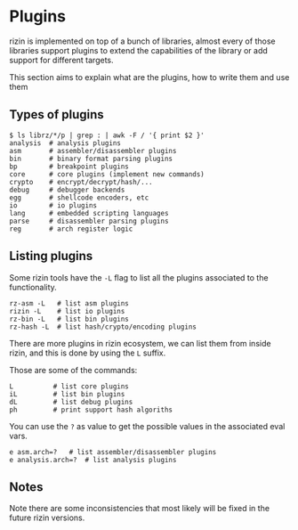 # Plugins

rizin is implemented on top of a bunch of libraries, almost every of those
libraries support plugins to extend the capabilities of the library or add
support for different targets.

This section aims to explain what are the plugins, how to write them and use them

## Types of plugins
```
$ ls librz/*/p | grep : | awk -F / '{ print $2 }'
analysis  # analysis plugins
asm       # assembler/disassembler plugins
bin       # binary format parsing plugins
bp        # breakpoint plugins
core      # core plugins (implement new commands)
crypto    # encrypt/decrypt/hash/...
debug     # debugger backends
egg       # shellcode encoders, etc
io        # io plugins
lang      # embedded scripting languages
parse     # disassembler parsing plugins
reg       # arch register logic
```

## Listing plugins

Some rizin tools have the `-L` flag to list all the plugins associated to the
functionality.
```
rz-asm -L   # list asm plugins
rizin -L    # list io plugins
rz-bin -L   # list bin plugins
rz-hash -L  # list hash/crypto/encoding plugins
```
There are more plugins in rizin ecosystem, we can list them from inside rizin, and this is
done by using the `L` suffix.

Those are some of the commands:
```
L          # list core plugins
iL         # list bin plugins
dL         # list debug plugins
ph         # print support hash algoriths
```

You can use the `?` as value to get the possible values in the associated eval vars.

```
e asm.arch=?   # list assembler/disassembler plugins
e analysis.arch=?  # list analysis plugins
```
## Notes

Note there are some inconsistencies that most likely will be fixed in the future rizin versions.

